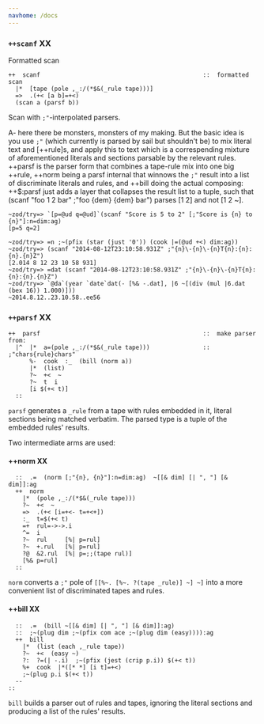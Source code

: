 ```yaml
---
navhome: /docs
---
```



### `++scanf` XX

Formatted scan

    ++  scanf                                              ::  formatted scan
      |*  [tape (pole ,_:/(*$&(_rule tape)))]
      =>  .(+< [a b]=+<)
      (scan a (parsf b))

Scan with `;"`-interpolated parsers.

A- here there be monsters, monsters of my making. But the basic idea is
you use `;"` (which currently is parsed by sail but shouldn't be) to mix
literal text and [++rule]s, and apply this to text which is a
correspending mixture of aforementioned literals and sections parsable
by the relevant rules. ++parsf is the parser form that combines a
tape-rule mix into one big ++rule, ++norm being a parsf internal that
winnows the `;"` result into a list of discriminate literals and rules,
and ++bill doing the actual composing: ++\$:parsf just adds a layer that
collapses the result list to a tuple, such that (scanf "foo 1 2 bar"
;"foo {dem} {dem} bar") parses [1 2] and not [1 2 \~].

    ~zod/try=> `[p=@ud q=@ud]`(scanf "Score is 5 to 2" [;"Score is {n} to {n}"]:n=dim:ag)
    [p=5 q=2]

    ~zod/try=> =n ;~(pfix (star (just '0')) (cook |=(@ud +<) dim:ag))
    ~zod/try=> (scanf "2014-08-12T23:10:58.931Z" ;"{n}\-{n}\-{n}T{n}:{n}:{n}.{n}Z")
    [2.014 8 12 23 10 58 931]
    ~zod/try=> =dat (scanf "2014-08-12T23:10:58.931Z" ;"{n}\-{n}\-{n}T{n}:{n}:{n}.{n}Z")
    ~zod/try=> `@da`(year `date`dat(- [%& -.dat], |6 ~[(div (mul |6.dat (bex 16)) 1.000)]))
    ~2014.8.12..23.10.58..ee56

### `++parsf` XX

    ++  parsf                                              ::  make parser from:
      |^  |*  a=(pole ,_:/(*$&(_rule tape)))               ::  ;"chars{rule}chars"
          %-  cook  :_  (bill (norm a))
          |*  (list)
          ?~  +<  ~
          ?~  t  i
          [i $(+< t)]
      ::

`parsf` generates a `_rule` from a tape with rules embedded in it,
literal sections being matched verbatim. The parsed type is a tuple of
the embedded rules' results.

Two intermediate arms are used:

#### ++norm XX

      ::  .=  (norm [;"{n}, {n}"]:n=dim:ag)  ~[[& dim] [| ", "] [& dim]]:ag
      ++  norm                                             
        |*  (pole ,_:/(*$&(_rule tape)))
        ?~  +<  ~
        =>  .(+< [i=+<- t=+<+])
        :_  t=$(+< t)
        =+  rul=->->.i
        ^=  i
        ?~  rul     [%| p=rul]
        ?~  +.rul   [%| p=rul]
        ?@  &2.rul  [%| p=;;(tape rul)]
        [%& p=rul]
      ::

`norm` converts a `;"` pole of `[[%~. [%~. ?(tape _rule)] ~] ~]` into a
more convenient list of discriminated tapes and rules.

#### ++bill XX

      ::  .=  (bill ~[[& dim] [| ", "] [& dim]]:ag)
      ::  ;~(plug dim ;~(pfix com ace ;~(plug dim (easy)))):ag
      ++  bill
        |*  (list (each ,_rule tape))
        ?~  +<  (easy ~)
        ?:  ?=(| -.i)  ;~(pfix (jest (crip p.i)) $(+< t))
        %+  cook  |*([* *] [i t]=+<)
        ;~(plug p.i $(+< t))
      --
    ::

`bill` builds a parser out of rules and tapes, ignoring the literal
sections and producing a list of the rules' results.
